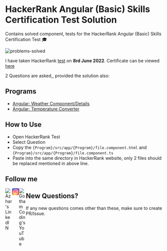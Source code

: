 # HackerRank Angular (Basic) Skills Certification Test Solution
Contains solved component, tests for the HackerRank Angular (Basic) Skills Certification Test 🎓


![problems-solved](https://img.shields.io/badge/problem%20solved-2-1f72ff.svg)

I have taken HackerRank [test](https://www.hackerrank.com/skills-verification/angular_basic) on __8rd June 2022__. 
Certificate can be viewed [here](https://www.hackerrank.com/certificates/d7de6c3b63e2)

2 Questions are asked,, provided the solution also:
## Programs 
- [Angular: Weather Component/Details](weather-component)
- [Angular: Temperature Converter](temperature-converter)

## How to Use
- Open HackerRank Test
- Select Question
- Copy the `{Program}/src/app/{Program}/file.component.html` and `{Program}/src/app/{Program}/file.component.ts`
- Paste into the same directory in HackerRank website, only 2 files should be replaced mentioned in above line.
## Follow me

<a href="https://www.linkedin.com/in/azhark/">
  <img align="left" alt="Azhar's LinkedIN" width="22px" src="https://raw.githubusercontent.com/peterthehan/peterthehan/master/assets/linkedin.svg" />
</a>
<a href="https://instagram.com/officialazhark">
  <img align="left" alt="Azhar Khan | Twitter" width="22px" src="https://raw.githubusercontent.com/edent/SuperTinyIcons/91a804aef38847ce0d70cc4f796da8931b2f1f19/images/svg/instagram.svg" />
</a>
<a href="https://www.youtube.com/gothamcoding">
  <img align="left" alt="Gotham Coding's YouTube" width="22px" src="https://raw.githubusercontent.com/peterthehan/peterthehan/master/assets/youtube.svg" />
</a>

## New Questions?
If any new questions comes other than these, make sure to create PR/Issue.